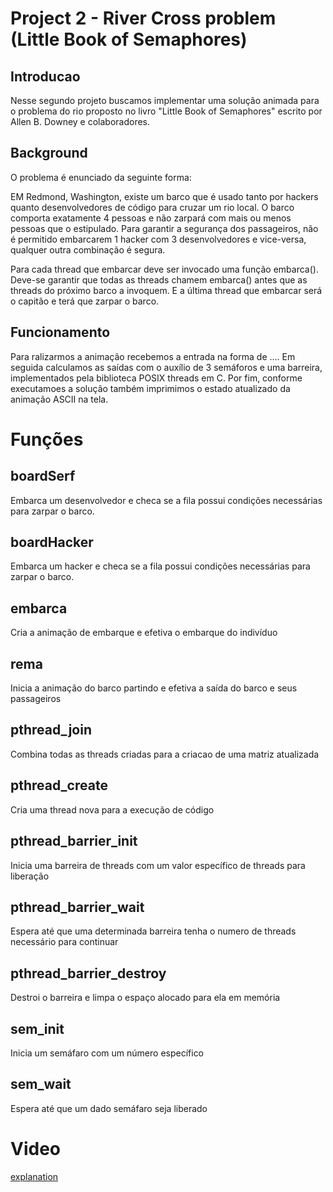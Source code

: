 # Project 2 - River Cross problem (Little Book of Semaphores)

## Introducao
Nesse segundo projeto buscamos implementar uma solução animada para o problema do rio proposto no livro "Little Book of Semaphores" escrito por Allen B. Downey e colaboradores.

## Background

O problema é enunciado da seguinte forma:

  EM Redmond, Washington, existe um barco que é usado tanto por hackers quanto desenvolvedores de código para cruzar um rio local. O barco comporta exatamente 4 pessoas e não zarpará com mais ou menos pessoas que o estipulado. Para garantir a segurança dos passageiros, não é permitido embarcarem 1 hacker com 3 desenvolvedores e vice-versa, qualquer outra combinação é segura.

  Para cada thread que embarcar deve ser invocado uma função embarca(). Deve-se garantir que todas as threads chamem embarca() antes que as threads do próximo barco a invoquem. E a última thread que embarcar será o capitão e terá que zarpar o barco.

## Funcionamento
Para ralizarmos a animação recebemos a entrada na forma de .... Em seguida calculamos as saídas com o auxílio de 3 semáforos e uma barreira, implementados pela biblioteca POSIX threads em C. Por fim, conforme executamoes a solução também imprimimos o estado atualizado da animação ASCII na tela.

# Funções

## boardSerf
Embarca um desenvolvedor e checa se a fila possui condições necessárias para zarpar o barco.

## boardHacker
Embarca um hacker e checa se a fila possui condições necessárias para zarpar o barco.

## embarca
Cria a animação de embarque e efetiva o embarque do indivíduo

## rema
Inicia a animação do barco partindo e efetiva a saída do barco e seus passageiros

## pthread_join
Combina todas as threads criadas para a criacao de uma matriz atualizada

## pthread_create
Cria uma thread nova para a execução de código

## pthread_barrier_init
Inicia uma barreira de threads com um valor específico de threads para liberação

## pthread_barrier_wait
Espera até que uma determinada barreira tenha o numero de threads necessário para continuar

## pthread_barrier_destroy
Destroi o barreira e limpa o espaço alocado para ela em memória

## sem_init
Inicia um semáfaro com um número específico

## sem_wait
Espera até que um dado semáfaro seja liberado


# Video
[explanation](https://drive.google.com/file/d/1WePjLv1pqwplN58hir4nxVfK5NUlvHhc/view?usp=sharing)
